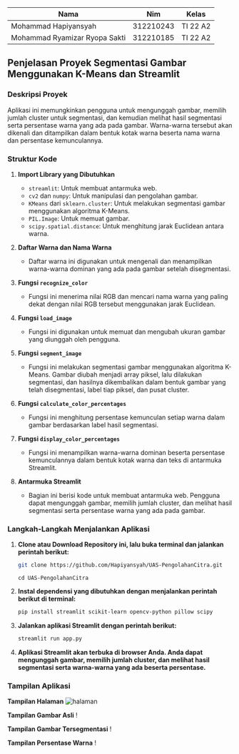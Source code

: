 | Nama  |  Nim | Kelas |
| ------------- | ------------- |------------- |
| Mohammad Hapiyansyah  | 312210243 | TI 22 A2 |
| Mohammad Ryamizar Ryopa Sakti  | 312210185 | TI 22 A2 |

## Penjelasan Proyek Segmentasi Gambar Menggunakan K-Means dan Streamlit

### Deskripsi Proyek
Aplikasi ini memungkinkan pengguna untuk mengunggah gambar, memilih jumlah cluster untuk segmentasi, dan kemudian melihat hasil segmentasi serta persentase warna yang ada pada gambar. Warna-warna tersebut akan dikenali dan ditampilkan dalam bentuk kotak warna beserta nama warna dan persentase kemunculannya.

### Struktur Kode

1. **Import Library yang Dibutuhkan**
   - `streamlit`: Untuk membuat antarmuka web.
   - `cv2` dan `numpy`: Untuk manipulasi dan pengolahan gambar.
   - `KMeans` dari `sklearn.cluster`: Untuk melakukan segmentasi gambar menggunakan algoritma K-Means.
   - `PIL.Image`: Untuk memuat gambar.
   - `scipy.spatial.distance`: Untuk menghitung jarak Euclidean antara warna.

2. **Daftar Warna dan Nama Warna**
   - Daftar warna ini digunakan untuk mengenali dan menampilkan warna-warna dominan yang ada pada gambar setelah disegmentasi.

3. **Fungsi `recognize_color`**
   - Fungsi ini menerima nilai RGB dan mencari nama warna yang paling dekat dengan nilai RGB tersebut menggunakan jarak Euclidean.

4. **Fungsi `load_image`**
   - Fungsi ini digunakan untuk memuat dan mengubah ukuran gambar yang diunggah oleh pengguna.

5. **Fungsi `segment_image`**
   - Fungsi ini melakukan segmentasi gambar menggunakan algoritma K-Means. Gambar diubah menjadi array piksel, lalu dilakukan segmentasi, dan hasilnya dikembalikan dalam bentuk gambar yang telah disegmentasi, label tiap piksel, dan pusat cluster.

6. **Fungsi `calculate_color_percentages`**
   - Fungsi ini menghitung persentase kemunculan setiap warna dalam gambar berdasarkan label hasil segmentasi.

7. **Fungsi `display_color_percentages`**
   - Fungsi ini menampilkan warna-warna dominan beserta persentase kemunculannya dalam bentuk kotak warna dan teks di antarmuka Streamlit.

8. **Antarmuka Streamlit**
   - Bagian ini berisi kode untuk membuat antarmuka web. Pengguna dapat mengunggah gambar, memilih jumlah cluster, dan melihat hasil segmentasi serta persentase warna yang ada pada gambar.

### Langkah-Langkah Menjalankan Aplikasi

1. **Clone atau Download Repository ini, lalu buka terminal dan jalankan perintah berikut:**
   ```bash
   git clone https://github.com/Hapiyansyah/UAS-PengolahanCitra.git
   ```
   ```
   cd UAS-PengolahanCitra
   ```
3. **Instal dependensi yang dibutuhkan dengan menjalankan perintah berikut di terminal:**
    ```bash
    pip install streamlit scikit-learn opencv-python pillow scipy
    ```

4. **Jalankan aplikasi Streamlit dengan perintah berikut:**
    ```bash
    streamlit run app.py
    ```
5. **Aplikasi Streamlit akan terbuka di browser Anda. Anda dapat mengunggah gambar, memilih jumlah cluster, dan melihat hasil segmentasi serta warna-warna yang ada beserta persentase.**

### Tampilan Aplikasi

**Tampilan Halaman**
![halaman](pict/halaman.png)

**Tampilan Gambar Asli**
!

**Tampilan Gambar Tersegmentasi**
!

**Tampilan Persentase Warna**
!
